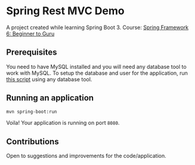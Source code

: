 # Spring Rest MVC Demo
A project created while learning Spring Boot 3. Course: [Spring Framework 6: Beginner to Guru](https://www.udemy.com/course/spring-framework-6-beginner-to-guru/?couponCode=LETSLEARNNOWPP)

## Prerequisites
You need to have MySQL installed and you will need any database tool to work with MySQL.
To setup the database and user for the application, run [this script](https://github.com/jasmin-30/spring-rest-mvc-demo/blob/master/src/scripts/mysql-init.sql) using any database tool.

## Running an application
```bash
mvn spring-boot:run
```

Voila! Your application is running on port `8080`.

## Contributions
Open to suggestions and improvements for the code/application.
